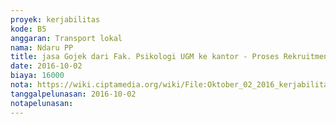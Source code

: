 ```yaml
---
proyek: kerjabilitas
kode: B5
anggaran: Transport lokal
nama: Ndaru PP
title: jasa Gojek dari Fak. Psikologi UGM ke kantor - Proses Rekruitmen Bank Mandiri
date: 2016-10-02
biaya: 16000
nota: https://wiki.ciptamedia.org/wiki/File:Oktober_02_2016_kerjabilitas_B5_gojek_fakultas_psikologi_ugm_ndaru.jpg
tanggalpelunasan: 2016-10-02
notapelunasan:
---
```

